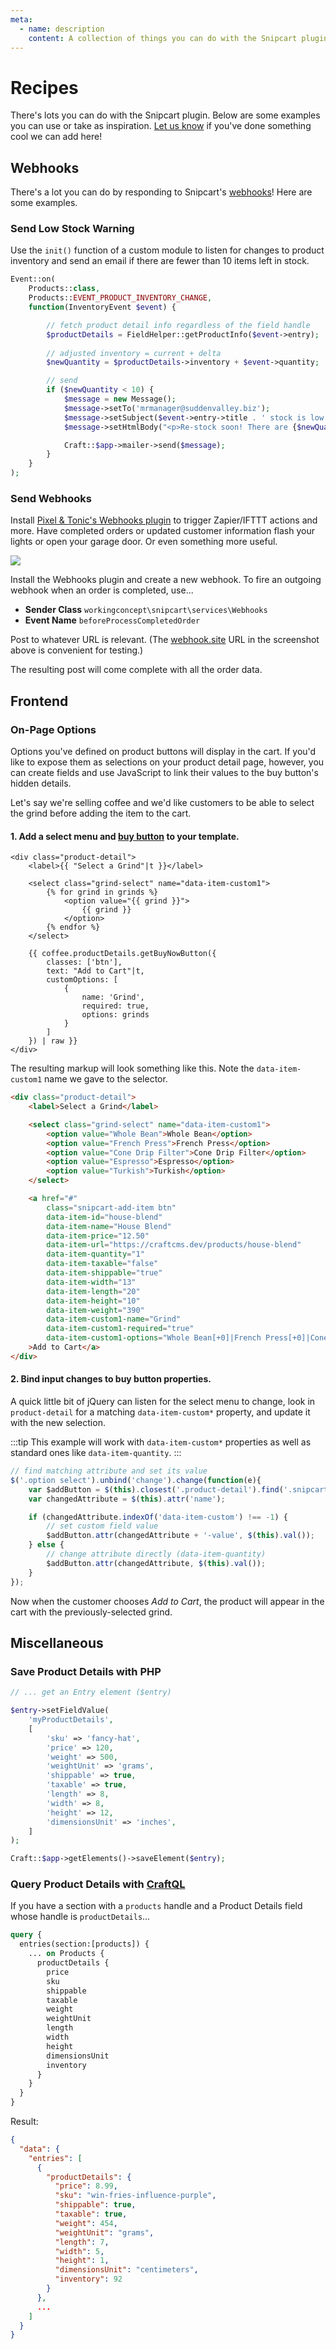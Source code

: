 ```yaml
---
meta:
  - name: description
    content: A collection of things you can do with the Snipcart plugin.
---
```


# Recipes

There's lots you can do with the Snipcart plugin. Below are some examples you can use or take as inspiration. [Let us know](mailto:support@workingconcept.com) if you've done something cool we can add here!

## Webhooks

There's a lot you can do by responding to Snipcart's [webhooks](/webhooks/when.md)! Here are some examples.

### Send Low Stock Warning

Use the `init()` function of a custom module to listen for changes to product inventory and send an email if there are fewer than 10 items left in stock.

```php
Event::on(
    Products::class,
    Products::EVENT_PRODUCT_INVENTORY_CHANGE,
    function(InventoryEvent $event) {

        // fetch product detail info regardless of the field handle
        $productDetails = FieldHelper::getProductInfo($event->entry);
        
        // adjusted inventory = current + delta
        $newQuantity = $productDetails->inventory + $event->quantity;

        // send
        if ($newQuantity < 10) {
            $message = new Message();
            $message->setTo('mrmanager@suddenvalley.biz');
            $message->setSubject($event->entry->title . ' stock is low!');
            $message->setHtmlBody("<p>Re-stock soon! There are {$newQuantity} units left.</p>");

            Craft::$app->mailer->send($message);
        }
    }
);
```

### Send Webhooks

Install [Pixel & Tonic's Webhooks plugin](https://github.com/craftcms/webhooks) to trigger Zapier/IFTTT actions and more. Have completed orders or updated customer information flash your lights or open your garage door. Or even something more useful.

![](../../resources/webhooks.png)

Install the Webhooks plugin and create a new webhook. To fire an outgoing webhook when an order is completed, use...

- **Sender Class** `workingconcept\snipcart\services\Webhooks`
- **Event Name** `beforeProcessCompletedOrder`

Post to whatever URL is relevant. (The [webhook.site](https://webhook.site) URL in the screenshot above is convenient for testing.)

The resulting post will come complete with all the order data.

## Frontend

### On-Page Options

Options you've defined on product buttons will display in the cart. If you'd like to expose them as selections on your product detail page, however, you can create fields and use JavaScript to link their values to the buy button's hidden details.

Let's say we're selling coffee and we'd like customers to be able to select the grind before adding the item to the cart.

#### 1. Add a select menu and [buy button](/templating/fields.md) to your template.

```twig
<div class="product-detail">
    <label>{{ "Select a Grind"|t }}</label>

    <select class="grind-select" name="data-item-custom1">
        {% for grind in grinds %}
            <option value="{{ grind }}">
                {{ grind }}
            </option>
        {% endfor %}
    </select>

    {{ coffee.productDetails.getBuyNowButton({
        classes: ['btn'],
        text: "Add to Cart"|t,
        customOptions: [
            {
                name: 'Grind',
                required: true,
                options: grinds
            }
        ]
    }) | raw }}
</div>
```

The resulting markup will look something like this. Note the `data-item-custom1` name we gave to the selector.

```html
<div class="product-detail">
    <label>Select a Grind</label>

    <select class="grind-select" name="data-item-custom1">
        <option value="Whole Bean">Whole Bean</option>
        <option value="French Press">French Press</option>
        <option value="Cone Drip Filter">Cone Drip Filter</option>
        <option value="Espresso">Espresso</option>
        <option value="Turkish">Turkish</option>
    </select>

    <a href="#"
        class="snipcart-add-item btn"
        data-item-id="house-blend"
        data-item-name="House Blend"
        data-item-price="12.50"
        data-item-url="https://craftcms.dev/products/house-blend"
        data-item-quantity="1"
        data-item-taxable="false"
        data-item-shippable="true"
        data-item-width="13"
        data-item-length="20"
        data-item-height="10"
        data-item-weight="390"
        data-item-custom1-name="Grind" 
        data-item-custom1-required="true" 
        data-item-custom1-options="Whole Bean[+0]|French Press[+0]|Cone Drip Filter[+0]|Espresso[+0]|Turkish[+0]"
    >Add to Cart</a>
</div>
```

#### 2. Bind input changes to buy button properties.

A quick little bit of jQuery can listen for the select menu to change, look in `product-detail` for a matching `data-item-custom*` property, and update it with the new selection.

:::tip
This example will work with `data-item-custom*` properties as well as standard ones like `data-item-quantity`.
:::

```js
// find matching attribute and set its value
$('.option select').unbind('change').change(function(e){
    var $addButton = $(this).closest('.product-detail').find('.snipcart-add-item');
    var changedAttribute = $(this).attr('name');

    if (changedAttribute.indexOf('data-item-custom') !== -1) {
        // set custom field value
        $addButton.attr(changedAttribute + '-value', $(this).val());
    } else {
        // change attribute directly (data-item-quantity)
        $addButton.attr(changedAttribute, $(this).val());
    }
});
```

Now when the customer chooses _Add to Cart_, the product will appear in the cart with the previously-selected grind.

## Miscellaneous

### Save Product Details with PHP

```php
// ... get an Entry element ($entry)

$entry->setFieldValue(
    'myProductDetails',
    [
        'sku' => 'fancy-hat',
        'price' => 120,
        'weight' => 500,
        'weightUnit' => 'grams',
        'shippable' => true,
        'taxable' => true,
        'length' => 8,
        'width' => 8,
        'height' => 12,
        'dimensionsUnit' => 'inches',
    ]
);

Craft::$app->getElements()->saveElement($entry);
```

### Query Product Details with [CraftQL](https://github.com/markhuot/craftql)

If you have a section with a `products` handle and a Product Details field whose handle is `productDetails`...

```graphql
query {
  entries(section:[products]) {
    ... on Products {
      productDetails {
        price
        sku
        shippable
        taxable
        weight
        weightUnit
        length
        width
        height
        dimensionsUnit
        inventory
      }
    }
  }
}
```

Result:

```json
{
  "data": {
    "entries": [
      {
        "productDetails": {
          "price": 8.99,
          "sku": "win-fries-influence-purple",
          "shippable": true,
          "taxable": true,
          "weight": 454,
          "weightUnit": "grams",
          "length": 7,
          "width": 5,
          "height": 1,
          "dimensionsUnit": "centimeters",
          "inventory": 92
        }
      },
      ...
    ]
  }
}